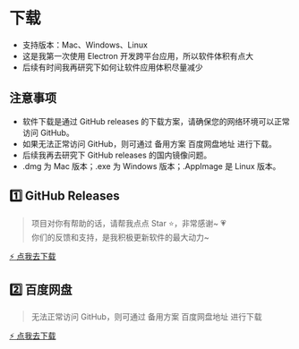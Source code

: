 # 下载

- 支持版本：Mac、Windows、Linux
- 这是我第一次使用 Electron 开发跨平台应用，所以软件体积有点大
- 后续有时间我再研究下如何让软件应用体积尽量减少

## 注意事项

- 软件下载是通过 GitHub releases 的下载方案，请确保您的网络环境可以正常访问 GitHub。
- 如果无法正常访问 GitHub，则可通过 备用方案 百度网盘地址 进行下载。
- 后续我再去研究下 GitHub releases 的国内镜像问题。
- .dmg 为 Mac 版本；.exe 为 Windows 版本；.AppImage 是 Linux 版本。

## 1️⃣ GitHub Releases

> 项目对你有帮助的话，请帮我点点 Star ⭐️，非常感谢~ 💗  
> 你们的反馈和支持，是我积极更新软件的最大动力~

[⚡️ 点我去下载](https://github.com/itchaox/annotree)

## 2️⃣ 百度网盘

> 无法正常访问 GitHub，则可通过 备用方案 百度网盘地址 进行下载

[⚡️ 点我去下载](https://pan.baidu.com/s/1eWDBFOgJefqUnx4E5Y9hVw#list/path=%2FAnnotree%20%E5%AE%89%E8%A3%85%E5%8C%85)
